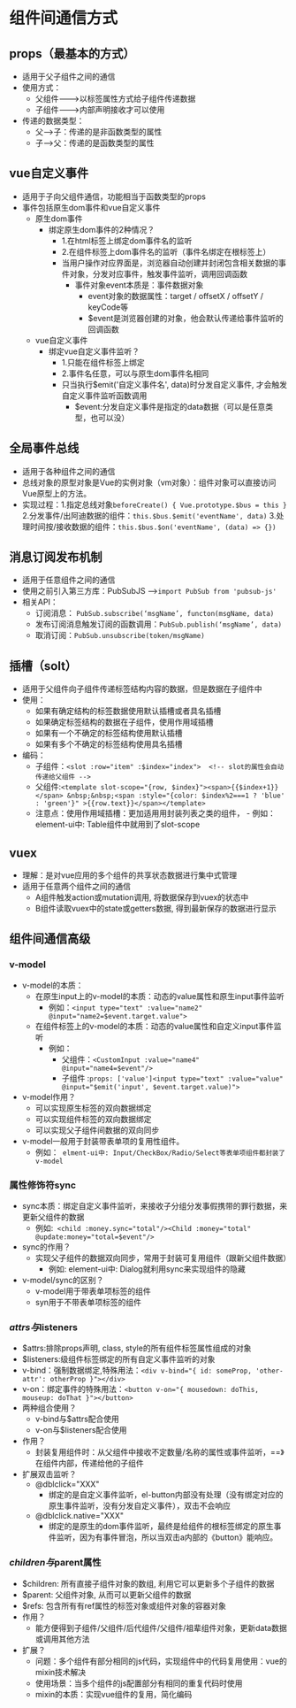 # 组件间通信方式

## props（最基本的方式）

- 适用于父子组件之间的通信
- 使用方式：
  - 父组件--->以标签属性方式给子组件传递数据
  - 子组件--->内部声明接收才可以使用
- 传递的数据类型：
  - 父-->子：传递的是非函数类型的属性
  - 子-->父：传递的是函数类型的属性

## vue自定义事件

- 适用于子向父组件通信，功能相当于函数类型的props
- 事件包括原生dom事件和vue自定义事件
  - 原生dom事件
    - 绑定原生dom事件的2种情况？
      - 1.在html标签上绑定dom事件名的监听  
      - 2.在组件标签上dom事件名的监听（事件名绑定在根标签上）
      - 当用户操作对应界面是，浏览器自动创建并封闭包含相关数据的事件对象，分发对应事件，触发事件监听，调用回调函数
        - 事件对象event本质是：事件数据对象
          - event对象的数据属性：target / offsetX / offsetY / keyCode等
          - $event是浏览器创建的对象，他会默认传递给事件监听的回调函数  
  - vue自定义事件
    - 绑定vue自定义事件监听？
      - 1.只能在组件标签上绑定
      - 2.事件名任意，可以与原生dom事件名相同
      - 只当执行$emit('自定义事件名', data)时分发自定义事件, 才会触发自定义事件监听函数调用
        - $event:分发自定义事件是指定的data数据（可以是任意类型，也可以没）

## 全局事件总线

- 适用于各种组件之间的通信
- 总线对象的原型对象是Vue的实例对象（vm对象）：组件对象可以直接访问Vue原型上的方法。
- 实现过程：1.指定总线对象`beforeCreate() {
                    Vue.prototype.$bus = this
                }`
            2.分发事件/出阿迪数据的组件：`this.$bus.$emit('eventName', data)`
            3.处理时间按/接收数据的组件：`this.$bus.$on('eventName', (data) => {})`

## 消息订阅发布机制

- 适用于任意组件之间的通信
- 使用之前引入第三方库：PubSubJS -->`import PubSub from 'pubsub-js'  `
- 相关API：
  - 订阅消息： `PubSub.subscribe(‘msgName’, functon(msgName, data)`
  - 发布订阅消息触发订阅的函数调用：`PubSub.publish(‘msgName’, data)`
  - 取消订阅：`PubSub.unsubscribe(token/msgName)`

## 插槽（solt）

- 适用于父组件向子组件传递标签结构内容的数据，但是数据在子组件中
- 使用：
  - 如果有确定结构的标签数据使用默认插槽或者具名插槽
  - 如果确定标签结构的数据在子组件，使用作用域插槽
  - 如果有一个不确定的标签结构使用默认插槽
  - 如果有多个不确定的标签结构使用具名插槽
- 编码：
  - 子组件：`<slot :row="item" :$index="index">  <!-- slot的属性会自动传递给父组件 -->`
  - 父组件:`<template slot-scope="{row, $index}"><span>{{$index+1}}</span> &nbsp;&nbsp;<span :style="{color: $index%2===1 ? 'blue' : 'green'}" >{{row.text}}</span></template>`
  - 注意点：使用作用域插槽：更加适用用封装列表之类的组件，
           - 例如：element-ui中: Table组件中就用到了slot-scope

## vuex

- 理解：是对vue应用的多个组件的共享状态数据进行集中式管理
- 适用于任意两个组件之间的通信
  - A组件触发action或mutation调用, 将数据保存到vuex的状态中
  - B组件读取vuex中的state或getters数据, 得到最新保存的数据进行显示

## 组件间通信高级

### v-model

- v-model的本质：
  - 在原生input上的v-model的本质：动态的value属性和原生input事件监听
    - 例如：`<input type="text" :value="name2" @input="name2=$event.target.value">`  
  - 在组件标签上的v-model的本质：动态的value属性和自定义input事件监听
    - 例如：
      - 父组件：`<CustomInput :value="name4" @input="name4=$event"/>`
      - 子组件 :`props: ['value']<input type="text" :value="value" @input="$emit('input', $event.target.value)">`
- v-model作用？
  - 可以实现原生标签的双向数据绑定
  - 可以实现组件标签的双向数据绑定 
  - 可以实现父子组件间数据的双向同步
- v-model一般用于封装带表单项的复用性组件。
  - 例如：` elment-ui中: Input/CheckBox/Radio/Select等表单项组件都封装了v-model`

### 属性修饰符sync

- sync本质：绑定自定义事件监听，来接收子分组分发事假携带的罪行数据，来更新父组件的数据
  - 例如:` <child :money.sync="total"/><Child :money="total" @update:money="total=$event"/>` 
- sync的作用？
  - 实现父子组件的数据双向同步，常用于封装可复用组件（跟新父组件数据）
    - 例如: element-ui中: Dialog就利用sync来实现组件的隐藏
- v-model/sync的区别？
  - v-model用于带表单项标签的组件
  - syn用于不带表单项标签的组件 

### $attrs与$listeners

- $attrs:排除props声明, class, style的所有组件标签属性组成的对象
- $listeners:级组件标签绑定的所有自定义事件监听的对象
- v-bind：强制数据绑定,特殊用法：`<div v-bind="{ id: someProp, 'other-attr': otherProp }"></div>`
- v-on：绑定事件的特殊用法：`<button v-on="{ mousedown: doThis, mouseup: doThat }"></button>`
- 两种组合使用？
  - v-bind与$attrs配合使用
  - v-on与$listeners配合使用
- 作用？
  - 封装复用组件时：从父组件中接收不定数量/名称的属性或事件监听，==》在组件内部，传递给他的子组件 
- 扩展双击监听？
  - @dblclick="XXX"
    - 绑定的是自定义事件监听，el-button内部没有处理（没有绑定对应的原生事件监听，没有分发自定义事件），双击不会响应 
  - @dblclick.native="XXX"
    - 绑定的是原生的dom事件监听，最终是给组件的根标签绑定的原生事件监听，因为有事件冒泡，所以当双击a内部的《button》能响应。

### $children与$parent属性

- $children: 所有直接子组件对象的数组, 利用它可以更新多个子组件的数据
- $parent: 父组件对象, 从而可以更新父组件的数据
- $refs: 包含所有有ref属性的标签对象或组件对象的容器对象
- 作用？
  - 能方便得到子组件/父组件/后代组件/父组件/祖辈组件对象，更新data数据或调用其他方法 
- 扩展？
  - 问题：多个组件有部分相同的js代码，实现组件中的代码复用使用：vue的mixin技术解决
  - 使用场景：当多个组件的js配置部分有相同的重复代码时使用
  - mixin的本质：实现vue组件的复用，简化编码 
